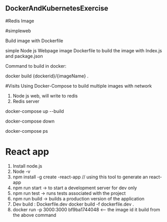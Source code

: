## DockerAndKubernetesExercise
#Redis Image

#simpleweb   

Build image with Dockerfile

simple Node js Webpage image
Dockerfile to build the image with Index.js and package.json

Command to build in docker:

docker build {dockerid}/{imageName} .


#Visits
Using Docker-Compose to build multiple images with network
1. Node js web, will write to redis
2. Redis server 


 docker-compose up --build 

 docker-compose down
 
 docker-compose ps


# React app
1. Install node.js
2. Node -v 
3. npm install -g create -react-app  // using this tool to generate an react-app
4. npm run start -> to start a development server for dev only
5. npm run test -> runs tests associated with the project
6. npm run build -> builds a production version of the application 
7. Dev build : Dockerfile.dev 
    docker build -f dockerfile.dev .
8. docker run -p 3000:3000 bf9ba1744048  <-- the image id it build from the above command
